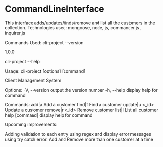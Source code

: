 # CommandLineInterface



This interface adds/updates/finds/remove and list all the customers in the collection.
Technologies used: mongoose, node, js, commander.js , inquirer.js



Commands Used:
cli-project --version

1.0.0


cli-project --help

Usage: cli-project [options] [command]

Client Management System

Options:
  -V, --version   output the version number
  -h, --help      display help for command

Commands:
  add|a           Add a customer
  find|f <name>   Find a customer
  update|u <_id>  Update a customer
  remove|r <_id>  Remove customer
  list|l          List all customer
  help [command]  display help for command


Upcoming improvements:

Adding validation to each entry using regex and display error messages using try catch error.
Add and Remove more than one customer at a time
